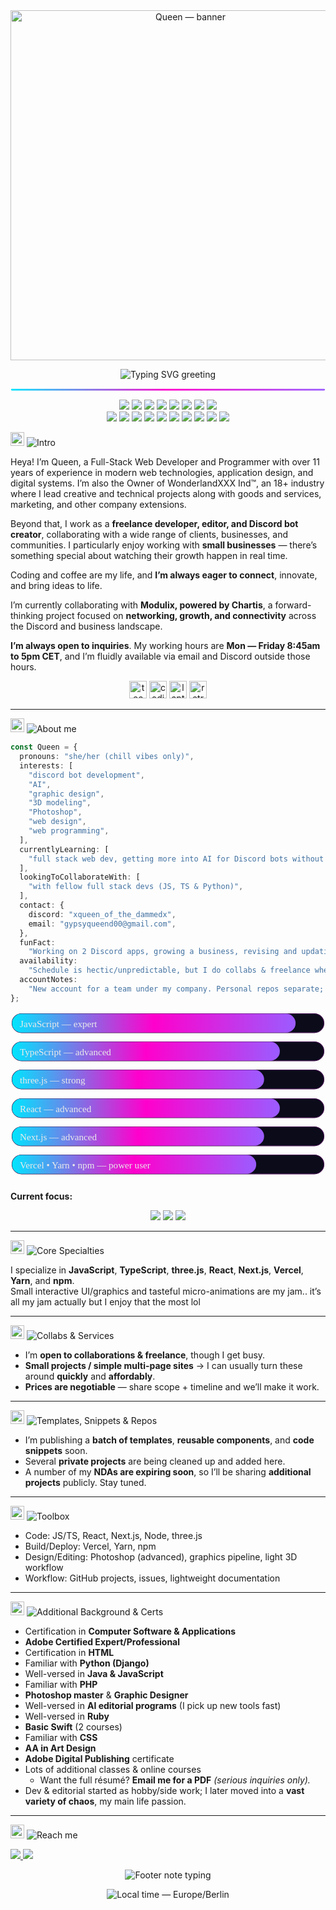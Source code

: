 <!-- TOP BANNER (transparent .gif/.apng) -->
<div align="center">
  <img src="https://media.giphy.com/media/JlJJU8Rd2QP4qxjNBc/giphy.gif" alt="Queen — banner" width="560" />
</div>

<!-- COLORED, MOBILE-SAFE TITLE (typing svg renders on desktop & mobile) -->
<p align="center">
  <img
    src="https://readme-typing-svg.demolab.com?font=Fira+Code&weight=600&duration=2800&pause=700&size=26&center=true&vCenter=true&width=720&color=9B5CFF&lines=Heya%2C+I'm+Queen!;Developer+%E2%80%A2+Editor+%E2%80%A2+Designer;Discord+Bots+%7C+AI+%7C+Web+%7C+3D%2Fthree.js"
    alt="Typing SVG greeting"
  />
</p>

<!-- Neon divider -->
<p align="center">
  <svg width="720" height="6" viewBox="0 0 720 6">
    <defs>
      <linearGradient id="g" x1="0" x2="1">
        <stop offset="0%" stop-color="#00E5FF"/>
        <stop offset="50%" stop-color="#FF00CC"/>
        <stop offset="100%" stop-color="#9B5CFF"/>
      </linearGradient>
    </defs>
    <rect x="0" y="1" width="720" height="4" rx="2" fill="url(#g)"/>
  </svg>
</p>

<!-- PURPLE-THEMED TECH BADGES -->
<p align="center">
  <!-- core -->
  <img src="https://img.shields.io/badge/JavaScript-9B5CFF?logo=javascript&logoColor=000&labelColor=2C2F33" />
  <img src="https://img.shields.io/badge/TypeScript-9B5CFF?logo=typescript&logoColor=fff&labelColor=2C2F33" />
  <img src="https://img.shields.io/badge/React-9B5CFF?logo=react&logoColor=000&labelColor=2C2F33" />
  <img src="https://img.shields.io/badge/Next.js-9B5CFF?logo=nextdotjs&logoColor=fff&labelColor=2C2F33" />
  <img src="https://img.shields.io/badge/three.js-9B5CFF?logo=threedotjs&logoColor=fff&labelColor=2C2F33" />
  <img src="https://img.shields.io/badge/Vercel-9B5CFF?logo=vercel&logoColor=fff&labelColor=2C2F33" />
  <img src="https://img.shields.io/badge/Yarn-9B5CFF?logo=yarn&logoColor=fff&labelColor=2C2F33" />
  <img src="https://img.shields.io/badge/npm-9B5CFF?logo=npm&logoColor=fff&labelColor=2C2F33" />
  <br/>
  <!-- extras -->
  <img src="https://img.shields.io/badge/Ruby-9B5CFF?logo=ruby&logoColor=fff&labelColor=2C2F33" />
  <img src="https://img.shields.io/badge/Supabase-9B5CFF?logo=supabase&logoColor=000&labelColor=2C2F33" />
  <img src="https://img.shields.io/badge/CSS3-9B5CFF?logo=css3&logoColor=fff&labelColor=2C2F33" />
  <img src="https://img.shields.io/badge/HTML5-9B5CFF?logo=html5&logoColor=fff&labelColor=2C2F33" />
  <img src="https://img.shields.io/badge/Node.js-9B5CFF?logo=nodedotjs&logoColor=fff&labelColor=2C2F33" />
  <img src="https://img.shields.io/badge/Linux-9B5CFF?logo=linux&logoColor=000&labelColor=2C2F33" />
  <img src="https://img.shields.io/badge/Java-9B5CFF?logo=openjdk&logoColor=fff&labelColor=2C2F33" />
  <img src="https://img.shields.io/badge/Python-9B5CFF?logo=python&logoColor=fff&labelColor=2C2F33" />
  <img src="https://img.shields.io/badge/PHP-9B5CFF?logo=php&logoColor=fff&labelColor=2C2F33" />
  <img src="https://img.shields.io/badge/C%2B%2B-9B5CFF?logo=cplusplus&logoColor=fff&labelColor=2C2F33" />
  <!-- JSX has no official Simple Icons logo, so omitted -->
</p>

<!-- INTRO — purple header (left-aligned) --><p align="left">
  <img src="https://media.giphy.com/media/H7AmqyARFEc7S1Smtl/giphy.gif" width="22" alt="coding" />
  <img src="https://img.shields.io/badge/Intro-9B5CFF?style=for-the-badge&labelColor=2C2F33" alt="Intro" />
</p>Heya! I’m Queen, a Full-Stack Web Developer and Programmer with over 11 years of experience in modern web technologies, application design, and digital systems. I’m also the Owner of WonderlandXXX Ind™, an 18+ industry where I lead creative and technical projects along with goods and services, marketing, and other company extensions.

Beyond that, I work as a **freelance developer, editor, and Discord bot creator**, collaborating with a wide range of clients, businesses, and communities. I particularly enjoy working with **small businesses** — there’s something special about watching their growth happen in real time.

Coding and coffee are my life, and **I’m always eager to connect**, innovate, and bring ideas to life.

I’m currently collaborating with **Modulix, powered by Chartis**, a forward-thinking project focused on **networking, growth, and connectivity** across the Discord and business landscape.

**I’m always open to inquiries**. My working hours are **Mon — Friday 8:45am to 5pm CET**, and I’m fluidly available via email and Discord outside those hours.

<!-- animated emoji sprinkles -->
<p align="center">
  <img src="https://media.giphy.com/media/QnZal34ldLmSxO7qqB/giphy.gif" width="28" alt="tech sparkle" />
  <img src="https://media.giphy.com/media/H7AmqyARFEc7S1Smtl/giphy.gif" width="28" alt="coding" />
  <img src="https://media.giphy.com/media/qr3ZyWgwGQjbJ1oSOf/giphy.gif" width="28" alt="laptop" />
  <img src="https://media.giphy.com/media/gGxJ9P0d6S6Kect4Ub/giphy.gif" width="28" alt="retro bubble" />
</p>

---

<!-- ABOUT ME — purple header (left-aligned) -->
<p align="left">
  <img src="https://media.giphy.com/media/qr3ZyWgwGQjbJ1oSOf/giphy.gif" width="22" alt="laptop" />
  <img src="https://img.shields.io/badge/About%20me-9B5CFF?style=for-the-badge&labelColor=2C2F33" alt="About me" />
</p>

```ts
const Queen = {
  pronouns: "she/her (chill vibes only)",
  interests: [
    "discord bot development",
    "AI",
    "graphic design",
    "3D modeling",
    "Photoshop",
    "web design",
    "web programming",
  ],
  currentlyLearning: [
    "full stack web dev, getting more into AI for Discord bots without hosted AI services",
  ],
  lookingToCollaborateWith: [
    "with fellow full stack devs (JS, TS & Python)",
  ],
  contact: {
    discord: "xqueen_of_the_dammedx",
    email: "gypsyqueend00@gmail.com",
  },
  funFact:
    "Working on 2 Discord apps, growing a business, revising and updating company site weekly; JS is my fave for collab-friendly builds, but TS is my all-time fave that has my heart. Editor by passion, dev by love.",
  availability:
    "Schedule is hectic/unpredictable, but I do collabs & freelance when I can.",
  accountNotes:
    "New account for a team under my company. Personal repos separate; many app repos private until publication.",
};
```

<!-- ===================== FEATURE #1: NEON SKILL BARS ===================== -->
<!-- pure SVG; adjust colored bar widths (0–396) to taste -->
<div align="center">

  <!-- JavaScript -->
  <svg viewBox="0 0 400 36" width="100%" height="36" role="img" aria-label="JavaScript — expert">
    <defs>
      <linearGradient id="gradJS" x1="0" x2="1">
        <stop offset="0%"  stop-color="#00e5ff"/>
        <stop offset="50%" stop-color="#ff00cc"/>
        <stop offset="100%" stop-color="#9b5cff"/>
      </linearGradient>
    </defs>
    <rect x="2" y="2" rx="12" ry="12" width="396" height="24" fill="#0b0b1a" stroke="#3a0a47"/>
    <rect x="2" y="2" rx="12" ry="12" width="360" height="24" fill="url(#gradJS)"/>
    <text x="12" y="19" fill="#eaeaea" font-size="12" font-family="ui-monospace, SFMono-Regular">JavaScript — expert</text>
  </svg>

  <!-- TypeScript -->
  <svg viewBox="0 0 400 36" width="100%" height="36" role="img" aria-label="TypeScript — advanced">
    <defs><linearGradient id="gradTS" x1="0" x2="1">
      <stop offset="0%" stop-color="#00e5ff"/><stop offset="50%" stop-color="#ff00cc"/><stop offset="100%" stop-color="#9b5cff"/>
    </linearGradient></defs>
    <rect x="2" y="2" rx="12" ry="12" width="396" height="24" fill="#0b0b1a" stroke="#3a0a47"/>
    <rect x="2" y="2" rx="12" ry="12" width="340" height="24" fill="url(#gradTS)"/>
    <text x="12" y="19" fill="#eaeaea" font-size="12" font-family="ui-monospace, SFMono-Regular">TypeScript — advanced</text>
  </svg>

  <!-- three.js -->
  <svg viewBox="0 0 400 36" width="100%" height="36" role="img" aria-label="three.js — strong">
    <defs><linearGradient id="grad3" x1="0" x2="1">
      <stop offset="0%" stop-color="#00e5ff"/><stop offset="50%" stop-color="#ff00cc"/><stop offset="100%" stop-color="#9b5cff"/>
    </linearGradient></defs>
    <rect x="2" y="2" rx="12" ry="12" width="396" height="24" fill="#0b0b1a" stroke="#3a0a47"/>
    <rect x="2" y="2" rx="12" ry="12" width="320" height="24" fill="url(#grad3)"/>
    <text x="12" y="19" fill="#eaeaea" font-size="12" font-family="ui-monospace, SFMono-Regular">three.js — strong</text>
  </svg>

  <!-- React -->
  <svg viewBox="0 0 400 36" width="100%" height="36" role="img" aria-label="React — advanced">
    <defs><linearGradient id="gradR" x1="0" x2="1">
      <stop offset="0%" stop-color="#00e5ff"/><stop offset="50%" stop-color="#ff00cc"/><stop offset="100%" stop-color="#9b5cff"/>
    </linearGradient></defs>
    <rect x="2" y="2" rx="12" ry="12" width="396" height="24" fill="#0b0b1a" stroke="#3a0a47"/>
    <rect x="2" y="2" rx="12" ry="12" width="340" height="24" fill="url(#gradR)"/>
    <text x="12" y="19" fill="#eaeaea" font-size="12" font-family="ui-monospace, SFMono-Regular">React — advanced</text>
  </svg>

  <!-- Next.js -->
  <svg viewBox="0 0 400 36" width="100%" height="36" role="img" aria-label="Next.js — advanced">
    <defs><linearGradient id="gradN" x1="0" x2="1">
      <stop offset="0%" stop-color="#00e5ff"/><stop offset="50%" stop-color="#ff00cc"/><stop offset="100%" stop-color="#9b5cff"/>
    </linearGradient></defs>
    <rect x="2" y="2" rx="12" ry="12" width="396" height="24" fill="#0b0b1a" stroke="#3a0a47"/>
    <rect x="2" y="2" rx="12" ry="12" width="320" height="24" fill="url(#gradN)"/>
    <text x="12" y="19" fill="#eaeaea" font-size="12" font-family="ui-monospace, SFMono-Regular">Next.js — advanced</text>
  </svg>

  <!-- Tooling band -->
  <svg viewBox="0 0 400 36" width="100%" height="36" role="img" aria-label="Vercel • Yarn • npm — power user">
    <defs><linearGradient id="gradT" x1="0" x2="1">
      <stop offset="0%" stop-color="#00e5ff"/><stop offset="50%" stop-color="#ff00cc"/><stop offset="100%" stop-color="#9b5cff"/>
    </linearGradient></defs>
    <rect x="2" y="2" rx="12" ry="12" width="396" height="24" fill="#0b0b1a" stroke="#3a0a47"/>
    <rect x="2" y="2" rx="12" ry="12" width="310" height="24" fill="url(#gradT)"/>
    <text x="12" y="19" fill="#eaeaea" font-size="12" font-family="ui-monospace, SFMono-Regular">Vercel • Yarn • npm — power user</text>
  </svg>

</div>

<!-- ===================== FEATURE #3: TODAY'S FOCUS (purple chips) ===================== -->
**Current focus:**
<p align="center">
  <img src="https://img.shields.io/badge/three.js-9B5CFF?label=&logo=threedotjs&logoColor=fff&labelColor=2C2F33" />
  <img src="https://img.shields.io/badge/UI%20polish-9B5CFF?label=&labelColor=2C2F33" />
  <img src="https://img.shields.io/badge/Docs%20cleanup-9B5CFF?label=&labelColor=2C2F33" />
</p>

---

<!-- CORE SPECIALTIES — purple header (left-aligned) -->
<p align="left">
  <img src="https://media.giphy.com/media/H7AmqyARFEc7S1Smtl/giphy.gif" width="22" alt="coding" />
  <img src="https://img.shields.io/badge/Core%20Specialties-9B5CFF?style=for-the-badge&labelColor=2C2F33" alt="Core Specialties" />
</p>

I specialize in **JavaScript**, **TypeScript**, **three.js**, **React**, **Next.js**, **Vercel**, **Yarn**, and **npm**.  
Small interactive UI/graphics and tasteful micro-animations are my jam.. it’s all my jam actually but I enjoy that the most lol

---

<!-- COLLABS & SERVICES — purple header (left-aligned) -->
<p align="left">
  <img src="https://media.giphy.com/media/QnZal34ldLmSxO7qqB/giphy.gif" width="22" alt="tech" />
  <img src="https://img.shields.io/badge/Collabs%20%26%20Services-9B5CFF?style=for-the-badge&labelColor=2C2F33" alt="Collabs & Services" />
</p>

- I’m **open to collaborations & freelance**, though I get busy.  
- **Small projects / simple multi-page sites** → I can usually turn these around **quickly** and **affordably**.  
- **Prices are negotiable** — share scope + timeline and we’ll make it work.

---

<!-- TEMPLATES, SNIPPETS & REPOS — purple header (left-aligned) -->
<p align="left">
  <img src="https://media.giphy.com/media/QnZal34ldLmSxO7qqB/giphy.gif" width="22" alt="tech" />
  <img src="https://img.shields.io/badge/Templates%2C%20Snippets%20%26%20Repos-9B5CFF?style=for-the-badge&labelColor=2C2F33" alt="Templates, Snippets & Repos" />
</p>

- I’m publishing a **batch of templates**, **reusable components**, and **code snippets** soon.  
- Several **private projects** are being cleaned up and added here.  
- A number of my **NDAs are expiring soon**, so I’ll be sharing **additional projects** publicly. Stay tuned.

---

<!-- TOOLBOX — purple header (left-aligned) -->
<p align="left">
  <img src="https://media.giphy.com/media/gGxJ9P0d6S6Kect4Ub/giphy.gif" width="22" alt="bubble" />
  <img src="https://img.shields.io/badge/Toolbox-9B5CFF?style=for-the-badge&labelColor=2C2F33" alt="Toolbox" />
</p>

- Code: JS/TS, React, Next.js, Node, three.js  
- Build/Deploy: Vercel, Yarn, npm  
- Design/Editing: Photoshop (advanced), graphics pipeline, light 3D workflow  
- Workflow: GitHub projects, issues, lightweight documentation

---

<!-- BACKGROUND & CERTS — purple header (left-aligned) -->
<p align="left">
  <img src="https://media.giphy.com/media/hS42TuYYnANLFR9IRQ/giphy.gif" width="22" alt="404 playful" />
  <img src="https://img.shields.io/badge/Additional%20Background%20%26%20Certs-9B5CFF?style=for-the-badge&labelColor=2C2F33" alt="Additional Background & Certs" />
</p>

- Certification in **Computer Software & Applications**  
- **Adobe Certified Expert/Professional**  
- Certification in **HTML**  
- Familiar with **Python (Django)**  
- Well-versed in **Java & JavaScript**  
- Familiar with **PHP**  
- **Photoshop master** & **Graphic Designer**  
- Well-versed in **AI editorial programs** (I pick up new tools fast)  
- Well-versed in **Ruby**  
- **Basic Swift** (2 courses)  
- Familiar with **CSS**  
- **AA in Art Design**  
- **Adobe Digital Publishing** certificate  
- Lots of additional classes & online courses  
  - Want the full résumé? **Email me for a PDF** *(serious inquiries only).*  
- Dev & editorial started as hobby/side work; I later moved into a **vast variety of chaos**, my main life passion.

---

<!-- REACH ME — purple header (left-aligned) -->
<p align="left">
  <img src="https://media.giphy.com/media/QuI2G48pcj20qNHE3f/giphy.gif" width="22" alt="mail" />
  <img src="https://img.shields.io/badge/Reach%20me-9B5CFF?style=for-the-badge&labelColor=2C2F33" alt="Reach me" />
</p>

<p>
  <a href="mailto:gypsyqueend00@gmail.com">
    <img src="https://img.shields.io/badge/Email-gypsyqueend00%40gmail.com-red?logo=gmail&logoColor=white" />
  </a>
  <a href="https://discord.com/users/REPLACE_DISCORD_USER_ID">
    <img src="https://img.shields.io/badge/Discord-@xqueen__of__the__dammedx-5865F2?logo=discord&logoColor=white" />
  </a>
</p>

<!-- FOOTNOTE: animated typing note (neon purple, 9 lines, bigger size) -->
<p align="center">
  <img
    src="https://readme-typing-svg.demolab.com?font=Fira+Code&weight=600&duration=2800&pause=900&size=22&center=true&vCenter=true&width=720&color=9B5CFF&repeat=true&lines=Thanks%20for%20visiting%20my%20profile%21;If%20you%20have%20a%20question;or%20need%20help%2C;don%27t%20hesitate%20to%20reach%20out.;My%20availability%20can%20be%20a%20bit%20wonky%2C;but%20I%27m%20friendly;and%20happy%20to%20help%20when%20I%20can.;I%20don%27t%20charge%20for%20simple%20questions%2C;help%2C%20or%20inquiries."
    alt="Footer note typing"
  />
</p>

<!-- Local time (Berlin) — Option A (very bottom) -->
<p align="center">
  <img
    src="https://img.shields.io/badge/dynamic/json?url=https%3A%2F%2Fworldtimeapi.org%2Fapi%2Ftimezone%2FEurope%2FBerlin&query=%24.datetime&label=Local%20time&style=flat&color=9B5CFF"
    alt="Local time — Europe/Berlin"
  />
</p>


